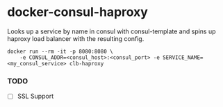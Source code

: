 # docker-consul-haproxy

Looks up a service by name in consul with consul-template and spins up haproxy load balancer with the resulting config.

```
docker run --rm -it -p 8080:8080 \
    -e CONSUL_ADDR=<consul_host>:<consul_port> -e SERVICE_NAME=<my_consul_service> clb-haproxy

```


### TODO

- [ ] SSL Support
